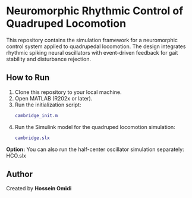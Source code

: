 # Neuromorphic Rhythmic Control of Quadruped Locomotion

This repository contains the simulation framework for a neuromorphic control system applied to quadrupedal locomotion. The design integrates rhythmic spiking neural oscillators with event-driven feedback for gait stability and disturbance rejection.  

## How to Run

1. Clone this repository to your local machine.  
2. Open MATLAB (R202x or later).  
3. Run the initialization script:  
   ```matlab
   cambridge_init.m
4. Run the Simulink model for the quadruped locomotion simulation:
   ```matlab
   cambridge.slx

**Option:** You can also run the half-center oscillator simulation separately:
   HCO.slx

## Author
Created by **Hossein Omidi**

